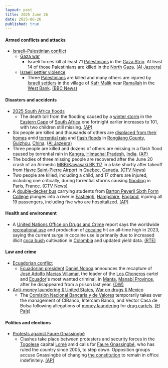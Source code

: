 ```yaml
---
layout: post
title: 2025 June 26
date: 2025-06-26
published: true
---
```



#### Armed conflicts and attacks

* [Israeli–Palestinian conflict](https://en.wikipedia.org/wiki/Israeli%E2%80%93Palestinian_conflict "Israeli–Palestinian conflict")
  * [Gaza war](https://en.wikipedia.org/wiki/Gaza_war "Gaza war")
    * Israeli forces kill at least 71 [Palestinians](https://en.wikipedia.org/wiki/Palestinian "Palestinian") in the [Gaza Strip](https://en.wikipedia.org/wiki/Gaza_Strip "Gaza Strip"). At least 14 of those Palestinians are killed in the [North Gaza](https://en.wikipedia.org/wiki/North_Gaza_Governorate "North Gaza Governorate"). [(Al Jazeera)](https://www.aljazeera.com/news/liveblog/2025/6/26/live-israel-kills-over-80-in-gaza-3-killed-in-israeli-settler-attack)
  * [Israeli settler violence](https://en.wikipedia.org/wiki/Israeli_settler_violence "Israeli settler violence")
    * Three [Palestinians](https://en.wikipedia.org/wiki/Palestinians "Palestinians") are killed and many others are injured by [Israeli settlers](https://en.wikipedia.org/wiki/Israeli_settlements "Israeli settlements") in the village of [Kafr Malik](https://en.wikipedia.org/wiki/Kafr_Malik "Kafr Malik") near [Ramallah](https://en.wikipedia.org/wiki/Ramallah "Ramallah") in the [West Bank](https://en.wikipedia.org/wiki/West_Bank "West Bank"). [(BBC News)](https://www.bbc.com/news/articles/cz9knl5w529o/)

#### Disasters and accidents

* [2025 South Africa floods](https://en.wikipedia.org/wiki/2025_South_Africa_floods "2025 South Africa floods")
  * The death toll from the flooding caused by a [winter storm](https://en.wikipedia.org/wiki/Winter_storm "Winter storm") in the [Eastern Cape](https://en.wikipedia.org/wiki/Eastern_Cape "Eastern Cape") of [South Africa](https://en.wikipedia.org/wiki/South_Africa "South Africa") one fortnight earlier increases to 101, with two children still missing. [(AP)](https://apnews.com/article/flooding-south-africa-weather-9e1f7c718660dda47a59c97129f5def3)
* Six people are killed and thousands of others are [displaced from their homes](https://en.wikipedia.org/wiki/Internally_displaced_person "Internally displaced person") amid [torrential rain](https://en.wikipedia.org/wiki/Torrential_rain "Torrential rain") and [flash floods](https://en.wikipedia.org/wiki/Flash_flood "Flash flood") in [Rongjiang County](https://en.wikipedia.org/wiki/Rongjiang_County "Rongjiang County"), [Guizhou](https://en.wikipedia.org/wiki/Guizhou "Guizhou"), [China](https://en.wikipedia.org/wiki/China "China"). [(Al Jazeera)](https://www.aljazeera.com/news/2025/6/26/six-dead-thousands-displaced-as-floods-hit-southwestern-china)
* Three people are killed and dozens of others are missing in a flash flood caused by torrential rain in [Kangra](https://en.wikipedia.org/wiki/Kangra%2C_Himachal_Pradesh "Kangra, Himachal Pradesh"), [Himachal Pradesh](https://en.wikipedia.org/wiki/Himachal_Pradesh "Himachal Pradesh"), [India](https://en.wikipedia.org/wiki/India "India"). [(AP)](https://apnews.com/article/india-floods-himachal-pradesh-dharamshala-915df7c630e2b35a23886215d448b60e)
* The bodies of three missing people are recovered after the June 20 crash of an Airmedic [MBB/Kawasaki BK 117](https://en.wikipedia.org/wiki/MBB/Kawasaki_BK_117 "MBB/Kawasaki BK 117") in a lake shortly after takeoff from [Havre Saint-Pierre Airport](https://en.wikipedia.org/wiki/Havre_Saint-Pierre_Airport "Havre Saint-Pierre Airport") in [Quebec](https://en.wikipedia.org/wiki/Quebec "Quebec"), [Canada](https://en.wikipedia.org/wiki/Canada "Canada"). [(CTV News)](https://www.ctvnews.ca/canada/article/bodies-of-three-people-missing-after-airmedic-helicopter-crash-in-quebec-recovered/)
* Two people are killed, including a child, and 17 others are injured, including one critically, during torrential storms causing [flooding](https://en.wikipedia.org/wiki/Flooding "Flooding") in [Paris](https://en.wikipedia.org/wiki/Paris "Paris"), [France](https://en.wikipedia.org/wiki/France "France"). [(CTV News)](https://www.ctvnews.ca/climate-and-environment/article/storms-in-france-leave-2-dead-17-injured-and-cause-parliament-to-spring-a-leak/)
* A [double-decker bus](https://en.wikipedia.org/wiki/Double-decker_bus "Double-decker bus") carrying students from [Barton Peveril Sixth Form College](https://en.wikipedia.org/wiki/Barton_Peveril_Sixth_Form_College "Barton Peveril Sixth Form College") plunges into a river in [Eastleigh](https://en.wikipedia.org/wiki/Eastleigh "Eastleigh"), [Hampshire](https://en.wikipedia.org/wiki/Hampshire "Hampshire"), [England](https://en.wikipedia.org/wiki/England "England"), injuring all 19 passengers, including five who are hospitalized. [(AP)](https://apnews.com/article/doubledecker-bus-river-england-students-injured-eastleigh-9780be57bca126148abde8f31587b71d)

#### Health and environment

* A [United Nations Office on Drugs and Crime](https://en.wikipedia.org/wiki/United_Nations_Office_on_Drugs_and_Crime "United Nations Office on Drugs and Crime") report says the worldwide [recreational use](https://en.wikipedia.org/wiki/Recreational_drug_use "Recreational drug use") and production of [cocaine](https://en.wikipedia.org/wiki/Cocaine "Cocaine") hit an all-time high in 2023, saying the current surge in cocaine use is primarily due to increased illicit [coca bush](https://en.wikipedia.org/wiki/Coca "Coca") cultivation in [Colombia](https://en.wikipedia.org/wiki/Colombia "Colombia") and updated yield data. [(RTE)](https://www.rte.ie/news/world/2025/0626/1520402-cocaine-un-report/)

#### Law and crime

* [Ecuadorian conflict](https://en.wikipedia.org/wiki/Ecuadorian_conflict_%282024%E2%80%93present%29 "Ecuadorian conflict (2024–present)")
  * [Ecuadorian president](https://en.wikipedia.org/wiki/President_of_Ecuador "President of Ecuador") [Daniel Noboa](https://en.wikipedia.org/wiki/Daniel_Noboa "Daniel Noboa") announces the recapture of [José Adolfo Macías Villamar](https://en.wikipedia.org/wiki/Jos%C3%A9_Adolfo_Mac%C3%ADas_Villamar "José Adolfo Macías Villamar"), the leader of the [Los Choneros](https://en.wikipedia.org/wiki/Los_Choneros "Los Choneros") cartel and [Ecuador](https://en.wikipedia.org/wiki/Ecuador "Ecuador")'s most wanted criminal, in [Manta](https://en.wikipedia.org/wiki/Manta%2C_Ecuador "Manta, Ecuador"), [Manabí Province](https://en.wikipedia.org/wiki/Manab%C3%AD_Province "Manabí Province"), after he disappeared from a prison last year. [(DW)](https://www.dw.com/en/ecuadors-most-wanted-gang-leader-fito-arrested-president/a-73043249)
* [Anti–money laundering § United States](https://en.wikipedia.org/wiki/Anti%E2%80%93money_laundering#United_States "Anti–money laundering"), [War on drugs § Mexico](https://en.wikipedia.org/wiki/War_on_drugs#Mexico "War on drugs")
  * The [Comisión Nacional Bancaria y de Valores](https://en.wikipedia.org/wiki/Comisi%C3%B3n_Nacional_Bancaria_y_de_Valores "Comisión Nacional Bancaria y de Valores") temporarily takes over the management of CIBanco, Intercam Banco, and Vector Casa de Bolsa following allegations of [money laundering](https://en.wikipedia.org/wiki/Money_laundering "Money laundering") for [drug cartels](https://en.wikipedia.org/wiki/Mexican_drug_war "Mexican drug war"). [(El País)](https://elpais.com/mexico/2025-06-26/la-comision-nacional-bancaria-y-de-valores-interviene-temporalmente-a-cibanco-y-a-intercam.html)

#### Politics and elections

* [Protests against Faure Gnassingbé](https://en.wikipedia.org/wiki/Protests_against_Faure_Gnassingb%C3%A9 "Protests against Faure Gnassingbé")
  * Clashes take place between protesters and security forces in the [Togolese](https://en.wikipedia.org/wiki/Togo "Togo") capital [Lomé](https://en.wikipedia.org/wiki/Lom%C3%A9 "Lomé") amid calls for [Faure Gnassingbé](https://en.wikipedia.org/wiki/Faure_Gnassingb%C3%A9 "Faure Gnassingbé"), who has ruled the country since 2005, to step down. Opposition groups accuse Gnassingbé of changing [the constitution](https://en.wikipedia.org/wiki/Constitution_of_Togo "Constitution of Togo") to remain in office indefinitely. [(AP)](https://apnews.com/article/togo-protest-gnassingbe-ce115db23e8a2722ae1e23886326198e)
